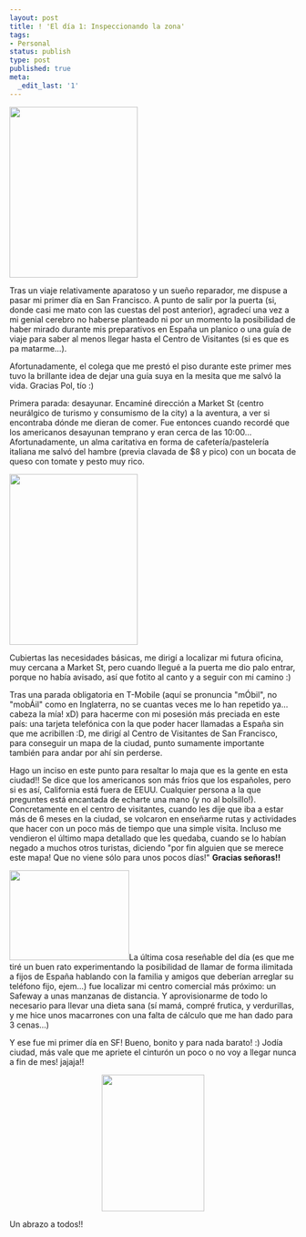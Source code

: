 ```yaml
---
layout: post
title: ! 'El día 1: Inspeccionando la zona'
tags:
- Personal
status: publish
type: post
published: true
meta:
  _edit_last: '1'
---
```

<a href="http://sheniff.es/public/wp/wp-content/uploads/2012/08/2012-08-16-17.19.53.jpg"><img class="alignleft size-medium wp-image-306" title="money" src="http://sheniff.es/public/wp/wp-content/uploads/2012/08/2012-08-16-17.19.53-225x300.jpg" alt="" width="225" height="300" /></a>

Tras un viaje relativamente aparatoso y un sueño reparador, me dispuse a pasar mi primer día en San Francisco. A punto de salir por la puerta (si, donde casi me mato con las cuestas del post anterior), agradecí una vez a mi genial cerebro no haberse planteado ni por un momento la posibilidad de haber mirado durante mis preparativos en España un planico o una guía de viaje para saber al menos llegar hasta el Centro de Visitantes (si es que es pa matarme...).
<!-- more -->

Afortunadamente, el colega que me prestó el piso durante este primer mes tuvo la brillante idea de dejar una guía suya en la mesita que me salvó la vida. Gracias Pol, tío :)

Primera parada: desayunar. Encaminé dirección a Market St (centro neurálgico de turismo y consumismo de la city) a la aventura, a ver si encontraba dónde me dieran de comer. Fue entonces cuando recordé que los americanos desayunan temprano y eran cerca de las 10:00... Afortunadamente, un alma caritativa en forma de cafetería/pastelería italiana me salvó del hambre (previa clavada de $8 y pico) con un bocata de queso con tomate y pesto muy rico.

<img class="alignright size-medium wp-image-307" title="mi ofi" src="http://sheniff.es/public/wp/wp-content/uploads/2012/08/2012-08-17-11.57.01-225x300.jpg" alt="" width="225" height="300" />

Cubiertas las necesidades básicas, me dirigí a localizar mi futura oficina, muy cercana a Market St, pero cuando llegué a la puerta me dio palo entrar, porque no había avisado, así que fotito al canto y a seguir con mi camino :)

Tras una parada obligatoria en T-Mobile (aquí se pronuncia "mÓbil", no "mobÁil" como en Inglaterra, no se cuantas veces me lo han repetido ya... cabeza la mía! xD) para hacerme con mi posesión más preciada en este país: una tarjeta telefónica con la que poder hacer llamadas a España sin que me acribillen :D, me dirigí al Centro de Visitantes de San Francisco, para conseguir un mapa de la ciudad, punto sumamente importante también para andar por ahí sin perderse.

Hago un inciso en este punto para resaltar lo maja que es la gente en esta ciudad!! Se dice que los americanos son más fríos que los españoles, pero si es así, California está fuera de EEUU. Cualquier persona a la que preguntes está encantada de echarte una mano (y no al bolsillo!). Concretamente en el centro de visitantes, cuando les dije que iba a estar más de 6 meses en la ciudad, se volcaron en enseñarme rutas y actividades que hacer con un poco más de tiempo que una simple visita. Incluso me vendieron el último mapa detallado que les quedaba, cuando se lo habían negado a muchos otros turistas, diciendo "por fin alguien que se merece este mapa! Que no viene sólo para unos pocos días!" <strong>Gracias señoras!!</strong>

<a href="http://sheniff.es/public/wp/wp-content/uploads/2012/08/2012-08-17-15.13.11.jpg"><img class="alignleft  wp-image-309" title="roads" src="http://sheniff.es/public/wp/wp-content/uploads/2012/08/2012-08-17-15.13.11-300x225.jpg" alt="" width="210" height="158" /></a>La última cosa reseñable del día (es que me tiré un buen rato experimentando la posibilidad de llamar de forma ilimitada a fijos de España hablando con la familia y amigos que deberían arreglar su teléfono fijo, ejem...) fue localizar mi centro comercial más próximo: un Safeway a unas manzanas de distancia. Y aprovisionarme de todo lo necesario para llevar una dieta sana (sí mamá, compré frutica, y verdurillas, y me hice unos macarrones con una falta de cálculo que me han dado para 3 cenas...)

Y ese fue mi primer día en SF! Bueno, bonito y para nada barato! :) Jodía ciudad, más vale que me apriete el cinturón un poco o no voy a llegar nunca a fin de mes! jajaja!!
<p style="text-align: center;"><a href="http://sheniff.es/public/wp/wp-content/uploads/2012/08/2012-08-17-20.24.11.jpg"><img class="aligncenter  wp-image-311" title="mis primeros macarrones" src="http://sheniff.es/public/wp/wp-content/uploads/2012/08/2012-08-17-20.24.11-225x300.jpg" alt="" width="180" height="240" /></a></p>
Un abrazo a todos!!
